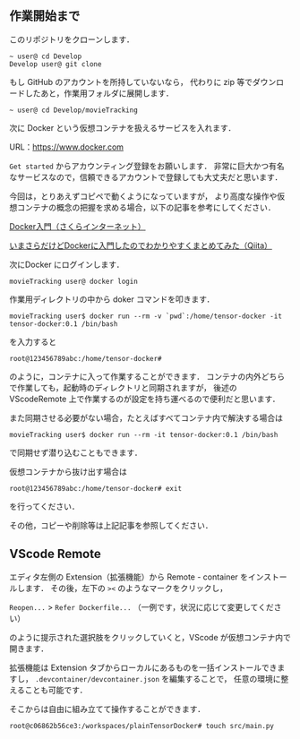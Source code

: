 
## 作業開始まで

このリポジトリをクローンします．

```
~ user@ cd Develop
Develop user@ git clone 
```

もし GitHub のアカウントを所持していないなら，
代わりに zip 等でダウンロードしたあと，作業用フォルダに展開します．

```
~ user@ cd Develop/movieTracking
```

次に Docker という仮想コンテナを扱えるサービスを入れます．

URL：https://www.docker.com

`Get started` からアカウンティング登録をお願いします．
非常に巨大かつ有名なサービスなので，信頼できるアカウントで登録しても大丈夫だと思います．

今回は，とりあえずコピペで動くようになっていますが，
より高度な操作や仮想コンテナの概念の把握を求める場合，以下の記事を参考にしてください．

[Docker入門（さくらインターネット）](https://knowledge.sakura.ad.jp/13265/)

[いまさらだけどDockerに入門したのでわかりやすくまとめてみた（Qiita）](https://qiita.com/gold-kou/items/44860fbda1a34a001fc1)

次にDocker にログインします．

```
movieTracking user@ docker login
```

作業用ディレクトリの中から doker コマンドを叩きます．

```terminal01
movieTracking user$ docker run --rm -v `pwd`:/home/tensor-docker -it tensor-docker:0.1 /bin/bash
```

を入力すると

```
root@123456789abc:/home/tensor-docker#
```

のように，コンテナに入って作業することができます．
コンテナの内外どちらで作業しても，起動時のディレクトリと同期されますが，
後述の VScodeRemote 上で作業するのが設定を持ち運べるので便利だと思います．

また同期させる必要がない場合，たとえばすべてコンテナ内で解決する場合は

```
movieTracking user$ docker run --rm -it tensor-docker:0.1 /bin/bash
```

で同期せず潜り込むこともできます．

仮想コンテナから抜け出す場合は

```
root@123456789abc:/home/tensor-docker# exit
```

を行ってください．

その他，コピーや削除等は上記記事を参照してください．

## VScode Remote

エディタ左側の Extension（拡張機能）から Remote - container をインストールします．
その後，左下の `><` のようなマークをクリックし，

`Reopen...` > `Refer Dockerfile...` （一例です，状況に応じて変更してください）

のように提示された選択肢をクリックしていくと，VScode が仮想コンテナ内で開きます．

拡張機能は Extension タブからローカルにあるものを一括インストールできますし，
`.devcontainer/devcontainer.json` を編集することで，
任意の環境に整えることも可能です．

そこからは自由に組み立てて操作することができます．

```
root@c06862b56ce3:/workspaces/plainTensorDocker# touch src/main.py
```
